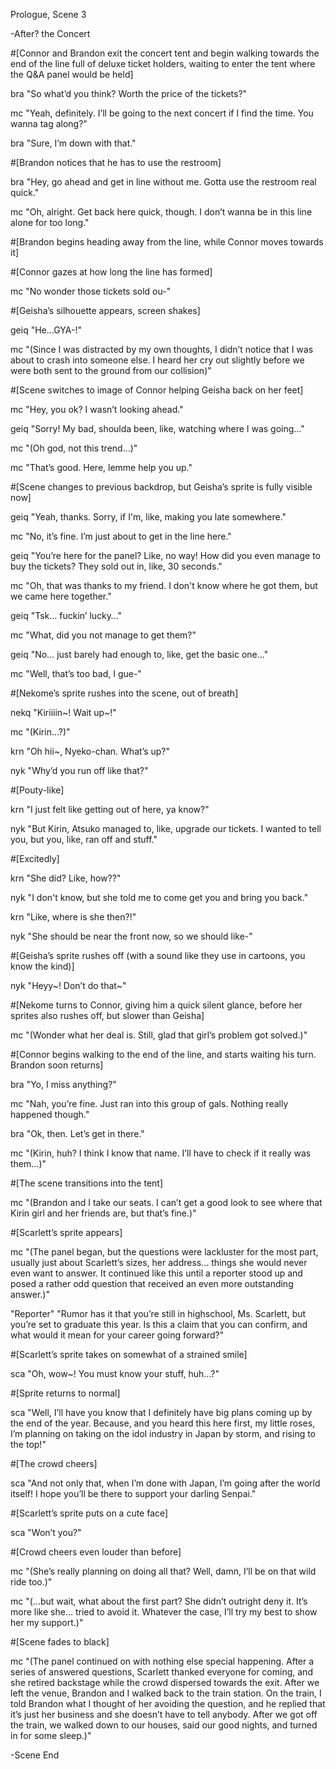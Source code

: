 Prologue, Scene 3

-After? the Concert

#[Connor and Brandon exit the concert tent and begin walking towards the end of the line full of deluxe ticket holders, waiting to enter the tent where the Q&A panel would be held]

bra "So what’d you think? Worth the price of the tickets?"

mc  "Yeah, definitely. I’ll be going to the next concert if I find the time. You wanna tag along?"

bra "Sure, I’m down with that."

#[Brandon notices that he has to use the restroom]

bra "Hey, go ahead and get in line without me. Gotta use the restroom real quick."

mc  "Oh, alright. Get back here quick, though. I don’t wanna be in this line alone for too long."

#[Brandon begins heading away from the line, while Connor moves towards it]

#[Connor gazes at how long the line has formed]

mc  "No wonder those tickets sold ou-"

#[Geisha’s silhouette appears, screen shakes]

geiq "He…GYA-!"

mc  "(Since I was distracted by my own thoughts, I didn’t notice that I was about to crash into someone else. I heard her cry out slightly before we were both sent to the ground from our collision)"

#[Scene switches to image of Connor helping Geisha back on her feet]

mc  "Hey, you ok? I wasn’t looking ahead."

geiq "Sorry! My bad, shoulda been, like, watching where I was going…"

mc  "(Oh god, not this trend…)"

mc  "That’s good. Here, lemme help you up."

#[Scene changes to previous backdrop, but Geisha’s sprite is fully visible now]

geiq "Yeah, thanks. Sorry, if I'm, like, making you late somewhere."

mc  "No, it’s fine. I’m just about to get in the line here."

geiq "You’re here for the panel? Like, no way! How did you even manage to buy the tickets? They sold out in, like, 30 seconds."

mc  "Oh, that was thanks to my friend. I don't know where he got them, but we came here together."

geiq "Tsk… fuckin’ lucky…"

mc  "What, did you not manage to get them?"

geiq "No… just barely had enough to, like, get the basic one…"

mc  "Well, that’s too bad, I gue-"

#[Nekome’s sprite rushes into the scene, out of breath]

nekq "Kiriiiin~! Wait up~!"

mc  "(Kirin…?)"

krn "Oh hii~, Nyeko-chan. What’s up?"

nyk "Why’d you run off like that?"

#[Pouty-like]

krn "I just felt like getting out of here, ya know?"

nyk "But Kirin, Atsuko managed to, like, upgrade our tickets. I wanted to tell you, but you, like, ran off and stuff."

#[Excitedly]

krn "She did? Like, how??"

nyk "I don't know, but she told me to come get you and bring you back."

krn "Like, where is she then?!"

nyk "She should be near the front now, so we should like-"

#[Geisha’s sprite rushes off (with a sound like they use in cartoons, you know the kind)]

nyk "Heyy~! Don’t do that~"

#[Nekome turns to Connor, giving him a quick silent glance, before her sprites also rushes off, but slower than Geisha]

mc  "(Wonder what her deal is. Still, glad that girl’s problem got solved.)"

#[Connor begins walking to the end of the line, and starts waiting his turn. Brandon soon returns]

bra "Yo, I miss anything?"

mc  "Nah, you’re fine. Just ran into this group of gals. Nothing really happened though."

bra "Ok, then. Let’s get in there."

mc  "(Kirin, huh? I think I know that name. I’ll have to check if it really was them…)"

#[The scene transitions into the tent]

mc  "(Brandon and I take our seats. I can’t get a good look to see where that Kirin girl and her friends are, but that’s fine.)"

#[Scarlett’s sprite appears]

mc  "(The panel began, but the questions were lackluster for the most part, usually just about Scarlett’s sizes, her address… things she would never even want to answer. It continued like this until a reporter stood up and posed a rather odd question that received an even more outstanding answer.)"

"Reporter" "Rumor has it that you’re still in highschool, Ms. Scarlett, but you’re set to graduate this year. Is this a claim that you can confirm, and what would it mean for your career going forward?"

#[Scarlett’s sprite takes on somewhat of a strained smile]

sca "Oh, wow~! You must know your stuff, huh…?"

#[Sprite returns to normal]

sca "Well, I’ll have you know that I definitely have big plans coming up by the end of the year. Because, and you heard this here first, my little roses, I’m planning on taking on the idol industry in Japan by storm, and rising to the top!"

#[The crowd cheers]

sca "And not only that, when I’m done with Japan, I’m going after the world itself! I hope you’ll be there to support your darling Senpai."

#[Scarlett’s sprite puts on a cute face]

sca "Won’t you?"

#[Crowd cheers even louder than before]

mc  "(She’s really planning on doing all that? Well, damn, I’ll be on that wild ride too.)"

mc  "(...but wait, what about the first part? She didn’t outright deny it. It’s more like she… tried to avoid it. Whatever the case, I’ll try my best to show her my support.)"

#[Scene fades to black]

mc  "(The panel continued on with nothing else special happening. After a series of answered questions, Scarlett thanked everyone for coming, and she retired backstage while the crowd dispersed towards the exit. After we left the venue, Brandon and I walked back to the train station. On the train, I told Brandon what I thought of her avoiding the question, and he replied that it’s just her business and she doesn’t have to tell anybody. After we got off the train, we walked down to our houses, said our good nights, and turned in for some sleep.)"

-Scene End